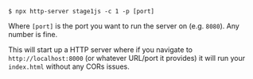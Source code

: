`$ npx http-server stage1js -c 1 -p [port]`

Where `[port]` is the port you want to run the server on (e.g. `8080`). Any number is fine.

This will start up a HTTP server where if you navigate to `http://localhost:8000` (or whatever URL/port it provides) it will run your `index.html` without any CORs issues.
